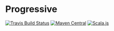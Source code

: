 Progressive
=====

[![Travis Build Status](https://travis-ci.org/danielnixon/progressive.svg?branch=master)](https://travis-ci.org/danielnixon/progressive)
[![Maven Central](https://maven-badges.herokuapp.com/maven-central/org.danielnixon.progressive/progressive-shared_2.11/badge.svg)](https://maven-badges.herokuapp.com/maven-central/org.danielnixon.progressive/progressive-shared_2.11)
[![Scala.js](http://www.scala-js.org/assets/badges/scala.js-0.6.13.svg)](https://www.scala-js.org)
